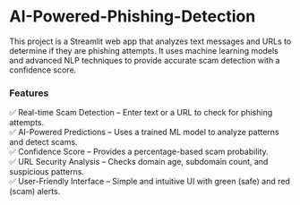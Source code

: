 # AI-Powered-Phishing-Detection<br>
This project is a Streamlit web app that analyzes text messages and URLs to determine if they are phishing attempts. It uses machine learning models and advanced NLP techniques to provide accurate scam detection with a confidence score.<br>
### Features <br>
✅ Real-time Scam Detection – Enter text or a URL to check for phishing attempts.<br>
✅ AI-Powered Predictions – Uses a trained ML model to analyze patterns and detect scams.<br>
✅ Confidence Score – Provides a percentage-based scam probability.<br>
✅ URL Security Analysis – Checks domain age, subdomain count, and suspicious patterns.<br>
✅ User-Friendly Interface – Simple and intuitive UI with green (safe) and red (scam) alerts.<br>
